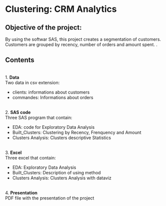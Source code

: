 # Clustering: CRM Analytics

## Objective of the project: 
By using the softwar SAS, this project creates a segmentation of customers. Customers are grouped by recency, number of orders and amount spent. . 

## Contents 
<br/>1. **Data**
<br/>Two data in csv extension: 
- clients: informations about customers
- commandes: Informations about orders

<br/>2. **SAS code**
<br/>Three SAS program that contain: 
- EDA: code for Exploratory Data Analysis 
- Built_Clusters: Clustering by Recency, Frenquency and Amount
- Clusters Analysis: Clusters descriptive Statistics 

<br/>3. **Excel**
<br/>Three excel that contain: 
- EDA: Exploratory Data Analysis 
- Built_Clusters: Description of using method
- Clusters Analysis: Clusters Analysis with dataviz 

<br/>4. **Presentation**
<br/>  PDF file with the presentation of the project 
<br/>
